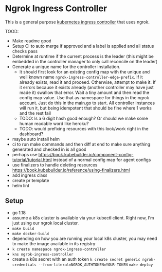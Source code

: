 # Ngrok Ingress Controller

This is a general purpose [kubernetes ingress controller](https://kubernetes.io/docs/concepts/services-networking/ingress-controllers/) that uses ngrok.


TOOD:
* Make readme good
* Setup CI to auto merge if approved and a label is applied and all status checks pass
* Determine at runtime if the current process is the leader (this might be embedded in the controller manager to only call reconcile on the leader)
* Generate a unique name for the controller installation.
  * It should first look for an existing config map with the unique and well known name `ngrok-ingress-controller-edge-prefix`. If it already exists, read it and proceed. Otherwise, attempt to make it. If it errors because it exists already (another controller may have just made it) swallow that error. Wait a tiny amount and then read the config map value. Use that as namespace for things in the ngrok account. Just do this in the main.go to start. All controller instances will run it, but being idempotent that should be fine where 1 works and the rest fail
  * TODO: Is a 6 digit hash good enough? Or should we make some human readable word like heroku?
  * TODO: would prefixing resources with this look/work right in the dashboard?
* maybe auto install helm
* ci to run make commands and then diff at end to make sure anything generated and checked in is all good
* perhaps use https://book.kubebuilder.io/component-config-tutorial/tutorial.html instead of a normal config map for agent configs
* use finalizers to handle deleting resources https://book.kubebuilder.io/reference/using-finalizers.html
* add ingress class
* create pr template
* helm lint

## Setup

* go 1.18
* assume a k8s cluster is available via your kubectl client. Right now, I'm just using our ngrok local cluster.
* `make build`
* `make docker-build`
*  depending on how you are running your local k8s cluster, you may need to make the image available in its registry
* `k create namespace ngrok-ingress-controller`
* `kns ngrok-ingress-controller`
* create a k8s secret with an auth token
`k create secret generic ngrok-credentials --from-literal=NGROK_AUTHTOKEN=YOUR-TOKEN`
`make deploy`
